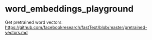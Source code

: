 # word_embeddings_playground

Get pretrained word vectors:
https://github.com/facebookresearch/fastText/blob/master/pretrained-vectors.md
